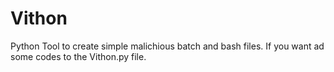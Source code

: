 # Vithon
Python Tool to create simple malichious batch and bash files. 
If you want ad some codes to the Vithon.py file.
